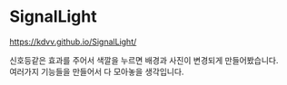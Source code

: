 # SignalLight
https://kdvv.github.io/SignalLight/
<p>신호등같은 효과를 주어서 색깔을 누르면 배경과 사진이 변경되게 만들어봤습니다.<br>
여러가지 기능들을 만들어서 다 모아놓을 생각입니다.
</p>
